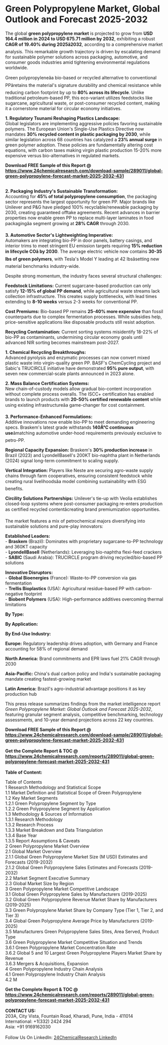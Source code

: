 <h1>Green Polypropylene Market, Global Outlook and Forecast 2025-2032</h1><p>The global <strong>green polypropylene market</strong> is projected to grow from <strong>USD 164.4 million in 2024 to USD 675.71 million by 2032</strong>, exhibiting a robust <strong>CAGR of 19.40% during 2025â2032</strong>, according to a comprehensive market analysis. This remarkable growth trajectory is driven by escalating demand for sustainable polymer solutions across packaging, automotive, and consumer goods industries amid tightening environmental regulations worldwide.</p><p>Green polypropyleneâa bio-based or recycled alternative to conventional PPâretains the material's signature durability and chemical resistance while reducing carbon footprint by up to <strong>80% across its lifecycle</strong>. Unlike traditional petroleum-based PP, this eco-variant utilizes feedstocks like sugarcane, agricultural waste, or post-consumer recycled content, making it a cornerstone material for circular economy initiatives.</p><p><strong>1. Regulatory Tsunami Reshaping Plastics Landscape:</strong><br>
Global legislators are implementing aggressive policies favoring sustainable polymers. The European Union's Single-Use Plastics Directive now mandates <strong>30% recycled content in plastic packaging by 2030</strong>, while similar legislation across 68 countries has catalyzed a <strong>23% annual surge</strong> in green polymer adoption. These policies are fundamentally altering cost equations, with carbon taxes making virgin plastic production 15-20% more expensive versus bio-alternatives in regulated markets.</p><div><b>Download FREE Sample of this Report @ 
            <a href="https://www.24chemicalresearch.com/download-sample/289011/global-green-polypropylene-forecast-market-2025-2032-431">
            https://www.24chemicalresearch.com/download-sample/289011/global-green-polypropylene-forecast-market-2025-2032-431</a></b></div><br><p><strong>2. Packaging Industry's Sustainable Transformation:</strong><br>
Accounting for <strong>45% of total polypropylene consumption</strong>, the packaging sector represents the largest opportunity for green PP. Major brands like Unilever and P&amp;G have pledged 100% recyclable/renewable packaging by 2030, creating guaranteed offtake agreements. Recent advances in barrier properties now enable green PP to replace multi-layer laminates in food packagingâa segment growing at <strong>28% CAGR</strong> through 2030.</p><p><strong>3. Automotive Sector's Lightweighting Imperative:</strong><br>
Automakers are integrating bio-PP in door panels, battery casings, and interior trims to meet stringent EU emission targets requiring <strong>15% reduction in lifecycle COâ by 2030</strong>. The average electric vehicle now contains <strong>30-35 lbs of green polymers</strong>, with Tesla's Model Y leading at 42 lbsâsetting new material benchmarks industry-wide.</p><p>Despite strong momentum, the industry faces several structural challenges:</p><p><strong>Feedstock Limitations:</strong> Current sugarcane-based production can only satisfy <strong>12-15% of global PP demand</strong>, while agricultural waste streams lack collection infrastructure. This creates supply bottlenecks, with lead times extending to <strong>8-10 weeks</strong> versus 2-3 weeks for conventional PP.</p><p><strong>Cost Premiums:</strong> Bio-based PP remains <strong>25-40% more expensive</strong> than fossil counterparts due to complex fermentation processes. While subsidies help, price-sensitive applications like disposable products still resist adoption.</p><p><strong>Recycling Contamination:</strong> Current sorting systems misidentify 18-22% of bio-PP as contaminants, undermining circular economy goals until advanced NIR sorting becomes mainstream post-2027.</p><p><strong>1. Chemical Recycling Breakthroughs:</strong><br>
Advanced pyrolysis and enzymatic processes can now convert mixed plastic waste into virgin-quality green PP. BASF's ChemCycling project and Sabic's TRUCIRCLE initiative have demonstrated <strong>95% pure output</strong>, with seven new commercial-scale plants announced in 2023 alone.</p><p><strong>2. Mass Balance Certification Systems:</strong><br>
New chain-of-custody models allow gradual bio-content incorporation without complete process overalls. The ISCC+ certification has enabled brands to launch products with <strong>20-50% certified renewable content</strong> while using existing infrastructureâa game-changer for cost containment.</p><p><strong>3. Performance-Enhanced Formulations:</strong><br>
Additive innovations now enable bio-PP to meet demanding engineering specs. Braskem's latest grade withstands <strong>140Â°C continuous use</strong>âmatching automotive under-hood requirements previously exclusive to petro-PP.</p><p><strong>Regional Capacity Expansion:</strong> Braskem's <strong>30% production increase</strong> in Brazil (2023) and LyondellBasell's 200KT bio-naphtha plant in Netherlands (2024) signal long-term commitment to scaling supply.</p><p><strong>Vertical Integration:</strong> Players like Neste are securing agro-waste supply chains through farm cooperatives, ensuring consistent feedstock while creating rural livelihoodsâa model combining sustainability with ESG benefits.</p><p><strong>Circility Solutions Partnerships:</strong> Unilever's tie-up with Veolia establishes closed-loop systems where post-consumer packaging re-enters production as certified recycled contentâcreating brand premiumization opportunities.</p><p>The market features a mix of petrochemical majors diversifying into sustainable solutions and pure-play innovators:</p><p><strong>Established Leaders:</strong><br>
- <strong>Braskem</strong> (Brazil): Dominates with proprietary sugarcane-to-PP technology and 360KT capacity<br>
- <strong>LyondellBasell</strong> (Netherlands): Leveraging bio-naphtha flexi-feed crackers<br>
- <strong>SABIC</strong> (Saudi Arabia): TRUCIRCLE program driving recycled/bio-based PP solutions</p><p><strong>Innovative Disruptors:</strong><br>
- <strong>Global Bioenergies</strong> (France): Waste-to-PP conversion via gas fermentation<br>
- <strong>Trellis Bioplastics</strong> (USA): Agricultural residue-based PP with carbon-negative footprint<br>
- <strong>Biobent Polymers</strong> (USA): High-performance additives overcoming thermal limitations</p><p><strong>By Type:</strong></p><p><strong>By Application:</strong></p><p><strong>By End-Use Industry:</strong></p><p><strong>Europe:</strong> Regulatory leadership drives adoption, with Germany and France accounting for 58% of regional demand</p><p><strong>North America:</strong> Brand commitments and EPR laws fuel 21% CAGR through 2030</p><p><strong>Asia-Pacific:</strong> China's dual carbon policy and India's sustainable packaging mandate creating fastest-growing market</p><p><strong>Latin America:</strong> Brazil's agro-industrial advantage positions it as key production hub</p><p>This press release summarizes findings from the market intelligence report <em>Green Polypropylene Market: Global Outlook and Forecast 2025-2032</em>, featuring granular segment analysis, competitive benchmarking, technology assessments, and 10-year demand projections across 22 key countries.</p><div><b>Download FREE Sample of this Report @ 
            <a href="https://www.24chemicalresearch.com/download-sample/289011/global-green-polypropylene-forecast-market-2025-2032-431">
            https://www.24chemicalresearch.com/download-sample/289011/global-green-polypropylene-forecast-market-2025-2032-431</a></b></div><br><div><b>Get the Complete Report & TOC @ 
            <a href="https://www.24chemicalresearch.com/reports/289011/global-green-polypropylene-forecast-market-2025-2032-431">
            https://www.24chemicalresearch.com/reports/289011/global-green-polypropylene-forecast-market-2025-2032-431</a></b></div><br>
            <b>Table of Content:</b><p>Table of Contents<br />
1 Research Methodology and Statistical Scope<br />
1.1 Market Definition and Statistical Scope of Green Polypropylene<br />
1.2 Key Market Segments<br />
1.2.1 Green Polypropylene Segment by Type<br />
1.2.2 Green Polypropylene Segment by Application<br />
1.3 Methodology & Sources of Information<br />
1.3.1 Research Methodology<br />
1.3.2 Research Process<br />
1.3.3 Market Breakdown and Data Triangulation<br />
1.3.4 Base Year<br />
1.3.5 Report Assumptions & Caveats<br />
2 Green Polypropylene Market Overview<br />
2.1 Global Market Overview<br />
2.1.1 Global Green Polypropylene Market Size (M USD) Estimates and Forecasts (2019-2032)<br />
2.1.2 Global Green Polypropylene Sales Estimates and Forecasts (2019-2032)<br />
2.2 Market Segment Executive Summary<br />
2.3 Global Market Size by Region<br />
3 Green Polypropylene Market Competitive Landscape<br />
3.1 Global Green Polypropylene Sales by Manufacturers (2019-2025)<br />
3.2 Global Green Polypropylene Revenue Market Share by Manufacturers (2019-2025)<br />
3.3 Green Polypropylene Market Share by Company Type (Tier 1, Tier 2, and Tier 3)<br />
3.4 Global Green Polypropylene Average Price by Manufacturers (2019-2025)<br />
3.5 Manufacturers Green Polypropylene Sales Sites, Area Served, Product Type<br />
3.6 Green Polypropylene Market Competitive Situation and Trends<br />
3.6.1 Green Polypropylene Market Concentration Rate<br />
3.6.2 Global 5 and 10 Largest Green Polypropylene Players Market Share by Revenue<br />
3.6.3 Mergers & Acquisitions, Expansion<br />
4 Green Polypropylene Industry Chain Analysis<br />
4.1 Green Polypropylene Industry Chain Analysis<br />
4.2 M</p><div><b>Get the Complete Report & TOC @ 
            <a href="https://www.24chemicalresearch.com/reports/289011/global-green-polypropylene-forecast-market-2025-2032-431">
            https://www.24chemicalresearch.com/reports/289011/global-green-polypropylene-forecast-market-2025-2032-431</a></b></div><br><b>CONTACT US:</b><br>
            203A, City Vista, Fountain Road, Kharadi, Pune, India - 411014<br>
            International: +1(332) 2424 294<br>
            Asia: +91 9169162030 <br><br>
            Follow Us On LinkedIn: <a href="https://www.linkedin.com/company/24chemicalresearch/">24ChemicalResearch LinkedIn</a>